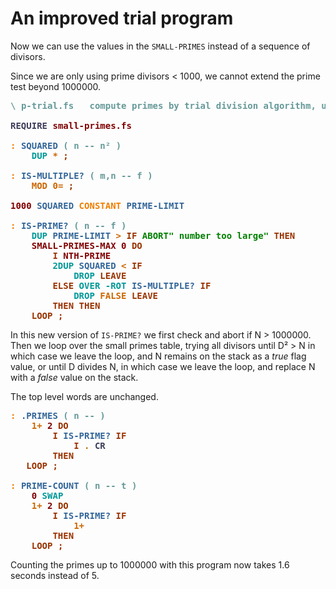 # An improved trial program

Now we can use the values in the `SMALL-PRIMES` instead of a sequence of divisors.

Since we are only using prime divisors < 1000, we cannot extend the prime test beyond 1000000. 

<pre><span style="color:#669999; font-weight:bold;">\</span> <span style="color:#669999; font-weight:bold;">p-trial.fs   compute primes by trial division algorithm, using prime divisors
</span>
<span style="color:#3D3D5C; font-weight:bold;">REQUIRE</span> <span style="color:#800000; font-weight:bold;">small-primes.fs</span>

<span style="color:#F07F00; font-weight:bold;">:</span> <span style="color:#336699; font-weight:bold;">SQUARED</span> <span style="color:#669999; font-weight:bold;">(</span> <span style="color:#669999; font-weight:bold;">n -- n² )</span>
    <span style="color:#009999; font-weight:bold;">DUP</span> <span style="color:#CC6600; font-weight:bold;">*</span> <span style="color:#993300; font-weight:bold;">;</span>

<span style="color:#F07F00; font-weight:bold;">:</span> <span style="color:#336699; font-weight:bold;">IS-MULTIPLE?</span> <span style="color:#669999; font-weight:bold;">(</span> <span style="color:#669999; font-weight:bold;">m,n -- f )</span>
    <span style="color:#CC6600; font-weight:bold;">MOD</span> <span style="color:#CC6600; font-weight:bold;">0=</span> <span style="color:#993300; font-weight:bold;">;</span>

<span style="color:#800000; font-weight:bold;">1000</span> <span style="color:#336699; font-weight:bold;">SQUARED</span> <span style="color:#F07F00; font-weight:bold;">CONSTANT</span> <span style="color:#336699; font-weight:bold;">PRIME-LIMIT</span>

<span style="color:#F07F00; font-weight:bold;">:</span> <span style="color:#336699; font-weight:bold;">IS-PRIME?</span> <span style="color:#669999; font-weight:bold;">(</span> <span style="color:#669999; font-weight:bold;">n -- f )</span>
    <span style="color:#009999; font-weight:bold;">DUP</span> <span style="color:#336699; font-weight:bold;">PRIME-LIMIT</span> <span style="color:#CC6600; font-weight:bold;">&gt;</span> <span style="color:#993300; font-weight:bold;">IF</span> <span style="color:#008000; font-weight:bold;">ABORT"</span> <span style="color:#008000; font-weight:bold;">number too large"</span> <span style="color:#993300; font-weight:bold;">THEN</span>
    <span style="color:#800000; font-weight:bold;">SMALL-PRIMES-MAX</span> <span style="color:#800000; font-weight:bold;">0</span> <span style="color:#993300; font-weight:bold;">DO</span>
        <span style="color:#993300; font-weight:bold;">I</span> <span style="color:#800000; font-weight:bold;">NTH-PRIME</span>
        <span style="color:#009999; font-weight:bold;">2DUP</span> <span style="color:#336699; font-weight:bold;">SQUARED</span> <span style="color:#CC6600; font-weight:bold;">&lt;</span> <span style="color:#993300; font-weight:bold;">IF</span>
            <span style="color:#009999; font-weight:bold;">DROP</span> <span style="color:#993300; font-weight:bold;">LEAVE</span>
        <span style="color:#993300; font-weight:bold;">ELSE</span> <span style="color:#009999; font-weight:bold;">OVER</span> <span style="color:#009999; font-weight:bold;">-ROT</span> <span style="color:#336699; font-weight:bold;">IS-MULTIPLE?</span> <span style="color:#993300; font-weight:bold;">IF</span>
            <span style="color:#009999; font-weight:bold;">DROP</span> <span style="color:#CC6600; font-weight:bold;">FALSE</span> <span style="color:#993300; font-weight:bold;">LEAVE</span>
        <span style="color:#993300; font-weight:bold;">THEN</span> <span style="color:#993300; font-weight:bold;">THEN</span>
    <span style="color:#993300; font-weight:bold;">LOOP</span> <span style="color:#993300; font-weight:bold;">;</span>
</pre>
In this new version of `IS-PRIME?` we first check and abort if N > 1000000.
Then we loop over the small primes table, trying all divisors until D² > N in which case we leave the loop, and N remains on the stack as a _true_ flag value, or until D divides N, in which case we leave the loop, and replace N with a _false_ value on the stack.

The top level words are unchanged.
<pre>
<span style="color:#F07F00; font-weight:bold;">:</span> <span style="color:#336699; font-weight:bold;">.PRIMES</span> <span style="color:#669999; font-weight:bold;">(</span> <span style="color:#669999; font-weight:bold;">n -- )</span>
    <span style="color:#CC6600; font-weight:bold;">1+</span> <span style="color:#800000; font-weight:bold;">2</span> <span style="color:#993300; font-weight:bold;">DO</span>
        <span style="color:#993300; font-weight:bold;">I</span> <span style="color:#336699; font-weight:bold;">IS-PRIME?</span> <span style="color:#993300; font-weight:bold;">IF</span>
            <span style="color:#993300; font-weight:bold;">I</span> <span style="color:#CC6600; font-weight:bold;">.</span> <span style="color:#3D3D5C; font-weight:bold;">CR</span>
        <span style="color:#993300; font-weight:bold;">THEN</span>
   <span style="color:#993300; font-weight:bold;">LOOP</span> <span style="color:#993300; font-weight:bold;">;</span>

<span style="color:#F07F00; font-weight:bold;">:</span> <span style="color:#336699; font-weight:bold;">PRIME-COUNT</span> <span style="color:#669999; font-weight:bold;">(</span> <span style="color:#669999; font-weight:bold;">n -- t )</span>
    <span style="color:#800000; font-weight:bold;">0</span> <span style="color:#009999; font-weight:bold;">SWAP</span>
    <span style="color:#CC6600; font-weight:bold;">1+</span> <span style="color:#800000; font-weight:bold;">2</span> <span style="color:#993300; font-weight:bold;">DO</span>
        <span style="color:#993300; font-weight:bold;">I</span> <span style="color:#336699; font-weight:bold;">IS-PRIME?</span> <span style="color:#993300; font-weight:bold;">IF</span>
            <span style="color:#CC6600; font-weight:bold;">1+</span>
        <span style="color:#993300; font-weight:bold;">THEN</span>
    <span style="color:#993300; font-weight:bold;">LOOP</span> <span style="color:#993300; font-weight:bold;">;</span>
</pre>
Counting the primes up to 1000000 with this program now takes 1.6 seconds instead of 5.
